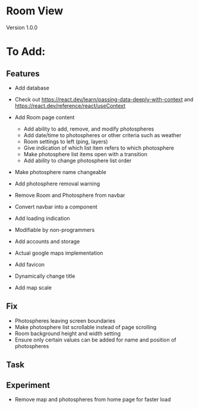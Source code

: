 # Room View
Version 1.0.0

# To Add:

## Features
- Add database
- Check out https://react.dev/learn/passing-data-deeply-with-context and https://react.dev/reference/react/useContext

- Add Room page content
  - Add ability to add, remove, and modify photospheres
  - Add date/time to photospheres or other criteria such as weather
  - Room settings to left (ping, layers)
  - Give indication of which list item refers to which photosphere
  - Make photosphere list items open with a transition
  - Add ability to change photosphere list order

- Make photosphere name changeable
- Add photosphere removal warning
- Remove Room and Photosphere from navbar
- Convert navbar into a component
- Add loading indication
- Modifiable by non-programmers
- Add accounts and storage
- Actual google maps implementation
- Add favicon
- Dynamically change title
- Add map scale

## Fix
- Photospheres leaving screen boundaries
- Make photosphere list scrollable instead of page scrolling
- Room background height and width setting
- Ensure only certain values can be added for name and position of photospheres

## Task

## Experiment
- Remove map and photospheres from home page for faster load
